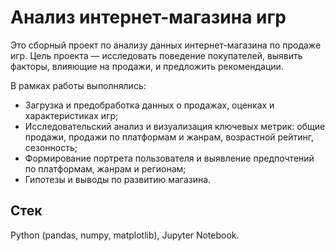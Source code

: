 # Анализ интернет-магазина игр

Это сборный проект по анализу данных интернет-магазина по продаже игр. Цель проекта — исследовать поведение покупателей, выявить факторы, влияющие на продажи, и предложить рекомендации.

В рамках работы выполнялись:
- Загрузка и предобработка данных о продажах, оценках и характеристиках игр;
- Исследовательский анализ и визуализация ключевых метрик: общие продажи, продажи по платформам и жанрам, возрастной рейтинг, сезонность;
- Формирование портрета пользователя и выявление предпочтений по платформам, жанрам и регионам;
- Гипотезы и выводы по развитию магазина.

## Стек
Python (pandas, numpy, matplotlib), Jupyter Notebook.
